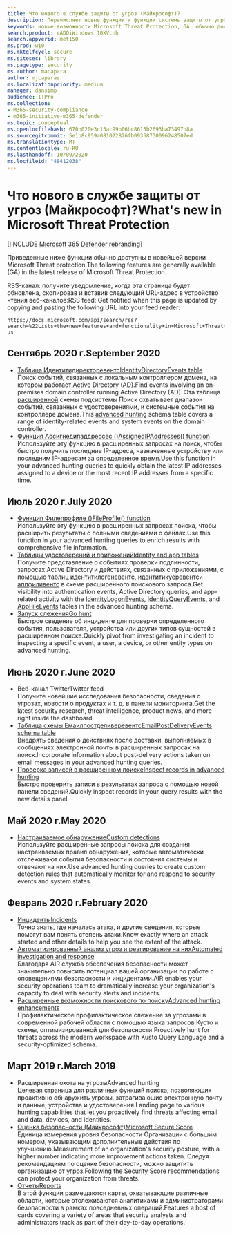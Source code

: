 ```yaml
---
title: Что нового в службе защиты от угроз (Майкрософт)?
description: Перечисляет новые функции и функции системы защиты от угроз Майкрософт
keywords: новые возможности Microsoft Threat Protection, GA, обычно доступные, возможности, доступные, новые
search.product: eADQiWindows 10XVcnh
search.appverid: met150
ms.prod: w10
ms.mktglfcycl: secure
ms.sitesec: library
ms.pagetype: security
ms.author: macapara
author: mjcaparas
ms.localizationpriority: medium
manager: dansimp
audience: ITPro
ms.collection:
- M365-security-compliance
- m365-initiative-m365-defender
ms.topic: conceptual
ms.openlocfilehash: 670b020e3c15ac99b06bc8615b2693ba73497b8a
ms.sourcegitcommit: 5e1b8c959a081022826fb09358730096248507ed
ms.translationtype: MT
ms.contentlocale: ru-RU
ms.lasthandoff: 10/09/2020
ms.locfileid: "48412038"
---
```

# <a name="whats-new-in-microsoft-threat-protection"></a><span data-ttu-id="29c76-104">Что нового в службе защиты от угроз (Майкрософт)?</span><span class="sxs-lookup"><span data-stu-id="29c76-104">What's new in Microsoft Threat Protection</span></span>

[!INCLUDE [Microsoft 365 Defender rebranding](../includes/microsoft-defender.md)]


<span data-ttu-id="29c76-105">Приведенные ниже функции обычно доступны в новейшей версии Microsoft Threat protection.</span><span class="sxs-lookup"><span data-stu-id="29c76-105">The following features are generally available (GA) in the latest release of Microsoft Threat Protection.</span></span>

<span data-ttu-id="29c76-106">RSS-канал: получите уведомление, когда эта страница будет обновлена, скопировав и вставив следующий URL-адрес в устройство чтения веб-каналов:</span><span class="sxs-lookup"><span data-stu-id="29c76-106">RSS feed: Get notified when this page is updated by copying and pasting the following URL into your feed reader:</span></span>
```http
https://docs.microsoft.com/api/search/rss?search=%22Lists+the+new+features+and+functionality+in+Microsoft+Threat+Protection%22&locale=en-us
```
## <a name="september-2020"></a><span data-ttu-id="29c76-107">Сентябрь 2020 г.</span><span class="sxs-lookup"><span data-stu-id="29c76-107">September 2020</span></span>
- [<span data-ttu-id="29c76-108">Таблица Идентитидиректоревентс</span><span class="sxs-lookup"><span data-stu-id="29c76-108">IdentityDirectoryEvents table</span></span>](advanced-hunting-identitydirectoryevents-table.md) <br> <span data-ttu-id="29c76-109">Поиск событий, связанных с локальным контроллером домена, на котором работает Active Directory (AD).</span><span class="sxs-lookup"><span data-stu-id="29c76-109">Find events involving an on-premises domain controller running Active Directory (AD).</span></span> <span data-ttu-id="29c76-110">Эта таблица [расширенной](advanced-hunting-overview.md) схемы подсистемы Поиск охватывает диапазон событий, связанных с удостоверениями, и системные события на контроллере домена.</span><span class="sxs-lookup"><span data-stu-id="29c76-110">This [advanced hunting](advanced-hunting-overview.md) schema table covers a range of identity-related events and system events on the domain controller.</span></span>
- [<span data-ttu-id="29c76-111">Функция Ассигнедипаддрессес ()</span><span class="sxs-lookup"><span data-stu-id="29c76-111">AssignedIPAddresses() function</span></span>](advanced-hunting-assignedipaddresses-function.md) <br> <span data-ttu-id="29c76-112">Используйте эту функцию в расширенных запросах на поиск, чтобы быстро получить последние IP-адреса, назначенные устройству или последним IP-адресам за определенное время.</span><span class="sxs-lookup"><span data-stu-id="29c76-112">Use this function in your advanced hunting queries to quickly obtain the latest IP addresses assigned to a device or the most recent IP addresses from a specific time.</span></span>

## <a name="july-2020"></a><span data-ttu-id="29c76-113">Июль 2020 г.</span><span class="sxs-lookup"><span data-stu-id="29c76-113">July 2020</span></span>
- [<span data-ttu-id="29c76-114">Функция Филепрофиле ()</span><span class="sxs-lookup"><span data-stu-id="29c76-114">FileProfile() function</span></span>](advanced-hunting-fileprofile-function.md) <br> <span data-ttu-id="29c76-115">Используйте эту функцию в расширенных запросах поиска, чтобы расширить результаты с полными сведениями о файлах.</span><span class="sxs-lookup"><span data-stu-id="29c76-115">Use this function in your advanced hunting queries to enrich results with comprehensive file information.</span></span>
- [<span data-ttu-id="29c76-116">Таблицы удостоверений и приложений</span><span class="sxs-lookup"><span data-stu-id="29c76-116">Identity and app tables</span></span>](advanced-hunting-schema-tables.md)<br> <span data-ttu-id="29c76-117">Получите представление о событиях проверки подлинности, запросах Active Directory и действиях, связанных с приложениями, с помощью таблиц [идентитилогоневентс](advanced-hunting-identitylogonevents-table.md), [идентитикуеревентс](advanced-hunting-identityqueryevents-table.md)и [аппфиливентс](advanced-hunting-appfileevents-table.md) в схеме расширенного поискового запроса.</span><span class="sxs-lookup"><span data-stu-id="29c76-117">Get visibility into authentication events, Active Directory queries, and app-related activity with the [IdentityLogonEvents](advanced-hunting-identitylogonevents-table.md), [IdentityQueryEvents](advanced-hunting-identityqueryevents-table.md), and [AppFileEvents](advanced-hunting-appfileevents-table.md) tables in the advanced hunting schema.</span></span>
- [<span data-ttu-id="29c76-118">Запуск слежения</span><span class="sxs-lookup"><span data-stu-id="29c76-118">Go hunt</span></span>](advanced-hunting-go-hunt.md)<br> <span data-ttu-id="29c76-119">Быстрое сведение об инциденте для проверки определенного события, пользователя, устройства или других типов сущностей в расширенном поиске.</span><span class="sxs-lookup"><span data-stu-id="29c76-119">Quickly pivot from investigating an incident to inspecting a specific event, a user, a device, or other entity types on advanced hunting.</span></span>

## <a name="june-2020"></a><span data-ttu-id="29c76-120">Июнь 2020 г.</span><span class="sxs-lookup"><span data-stu-id="29c76-120">June 2020</span></span>
- <span data-ttu-id="29c76-121">Веб-канал Twitter</span><span class="sxs-lookup"><span data-stu-id="29c76-121">Twitter feed</span></span> <br> <span data-ttu-id="29c76-122">Получите новейшие исследования безопасности, сведения о угрозах, новости о продуктах и т. д. в панели мониторинга.</span><span class="sxs-lookup"><span data-stu-id="29c76-122">Get the latest security research, threat intelligence, product news, and more - right inside the dashboard.</span></span>
- [<span data-ttu-id="29c76-123">Таблица схемы Емаилпостделиверевентс</span><span class="sxs-lookup"><span data-stu-id="29c76-123">EmailPostDeliveryEvents schema table</span></span>](advanced-hunting-emailpostdeliveryevents-table.md) <br> <span data-ttu-id="29c76-124">Внедрять сведения о действиях после доставки, выполняемых в сообщениях электронной почты в расширенных запросах на поиск.</span><span class="sxs-lookup"><span data-stu-id="29c76-124">Incorporate information about post-delivery actions taken on email messages in your advanced hunting queries.</span></span>
- [<span data-ttu-id="29c76-125">Проверка записей в расширенном поиске</span><span class="sxs-lookup"><span data-stu-id="29c76-125">Inspect records in advanced hunting</span></span>](advanced-hunting-query-results.md#drill-down-from-query-results) <br> <span data-ttu-id="29c76-126">Быстро проверить записи в результатах запроса с помощью новой панели сведений.</span><span class="sxs-lookup"><span data-stu-id="29c76-126">Quickly inspect records in your query results with the new details panel.</span></span>

## <a name="may-2020"></a><span data-ttu-id="29c76-127">Май 2020 г.</span><span class="sxs-lookup"><span data-stu-id="29c76-127">May 2020</span></span>
- [<span data-ttu-id="29c76-128">Настраиваемое обнаружение</span><span class="sxs-lookup"><span data-stu-id="29c76-128">Custom detections</span></span>](custom-detections-overview.md) <br> <span data-ttu-id="29c76-129">Используйте расширенные запросы поиска для создания настраиваемых правил обнаружения, которые автоматически отслеживают события безопасности и состояния системы и отвечают на них.</span><span class="sxs-lookup"><span data-stu-id="29c76-129">Use advanced hunting queries to create custom detection rules that automatically monitor for and respond to security events and system states.</span></span>

## <a name="february-2020"></a><span data-ttu-id="29c76-130">Февраль 2020 г.</span><span class="sxs-lookup"><span data-stu-id="29c76-130">February 2020</span></span>
- [<span data-ttu-id="29c76-131">Инциденты</span><span class="sxs-lookup"><span data-stu-id="29c76-131">Incidents</span></span>](incidents-overview.md) <br> <span data-ttu-id="29c76-132">Точно знать, где началась атака, и другие сведения, которые помогут вам понять степень атаки.</span><span class="sxs-lookup"><span data-stu-id="29c76-132">Know exactly where an attack started and other details to help you see the extent of the attack.</span></span>
- [<span data-ttu-id="29c76-133">Автоматизированный анализ угроз и реагирование на них</span><span class="sxs-lookup"><span data-stu-id="29c76-133">Automated investigation and response</span></span>](mtp-autoir.md) <br> <span data-ttu-id="29c76-134">Благодаря AIR служба обеспечения безопасности может значительно повысить потенциал вашей организации по работе с оповещениями безопасности и инцидентами.</span><span class="sxs-lookup"><span data-stu-id="29c76-134">AIR enables your security operations team to dramatically increase your organization's capacity to deal with security alerts and incidents.</span></span>
- [<span data-ttu-id="29c76-135">Расширенные возможности поискового по поиску</span><span class="sxs-lookup"><span data-stu-id="29c76-135">Advanced hunting enhancements</span></span>](advanced-hunting-overview.md) <br> <span data-ttu-id="29c76-136">Профилактическое профилактическое слежение за угрозами в современной рабочей области с помощью языка запросов Кусто и схемы, оптимизированной для безопасности.</span><span class="sxs-lookup"><span data-stu-id="29c76-136">Proactively hunt for threats across the modern workspace with Kusto Query Language and a security-optimized schema.</span></span>

## <a name="march-2019"></a><span data-ttu-id="29c76-137">Март 2019 г.</span><span class="sxs-lookup"><span data-stu-id="29c76-137">March 2019</span></span>
- <span data-ttu-id="29c76-138">Расширенная охота на угрозы</span><span class="sxs-lookup"><span data-stu-id="29c76-138">Advanced hunting</span></span> <br> <span data-ttu-id="29c76-139">Целевая страница для различных функций поиска, позволяющих проактивно обнаружить угрозы, затрагивающие электронную почту и данные, устройства и удостоверения.</span><span class="sxs-lookup"><span data-stu-id="29c76-139">Landing page to various hunting capabilities that let you proactively find threats affecting email and data, devices, and identities.</span></span>
- [<span data-ttu-id="29c76-140">Оценка безопасности (Майкрософт)</span><span class="sxs-lookup"><span data-stu-id="29c76-140">Microsoft Secure Score</span></span>](microsoft-secure-score.md) <br> <span data-ttu-id="29c76-141">Единица измерения уровня безопасности Организации с большим номером, указывающим дополнительные действия по улучшению.</span><span class="sxs-lookup"><span data-stu-id="29c76-141">Measurement of an organization's security posture, with a higher number indicating more improvement actions taken.</span></span> <span data-ttu-id="29c76-142">Следуя рекомендациям по оценке безопасности, можно защитить организацию от угроз.</span><span class="sxs-lookup"><span data-stu-id="29c76-142">Following the Security Score recommendations can protect your organization from threats.</span></span> 
- [<span data-ttu-id="29c76-143">Отчеты</span><span class="sxs-lookup"><span data-stu-id="29c76-143">Reports</span></span>](monitoring-and-reporting.md) <br>  <span data-ttu-id="29c76-144">В этой функции размещаются карты, охватывающие различные области, которые отслеживаются аналитиками и администраторами безопасности в рамках повседневных операций.</span><span class="sxs-lookup"><span data-stu-id="29c76-144">Features a host of cards covering a variety of areas that security analysts and administrators track as part of their day-to-day operations.</span></span>
